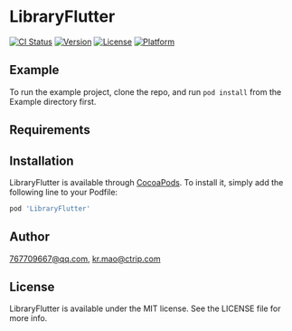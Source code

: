 # LibraryFlutter

[![CI Status](https://img.shields.io/travis/767709667@qq.com/LibraryFlutter.svg?style=flat)](https://travis-ci.org/767709667@qq.com/LibraryFlutter)
[![Version](https://img.shields.io/cocoapods/v/LibraryFlutter.svg?style=flat)](https://cocoapods.org/pods/LibraryFlutter)
[![License](https://img.shields.io/cocoapods/l/LibraryFlutter.svg?style=flat)](https://cocoapods.org/pods/LibraryFlutter)
[![Platform](https://img.shields.io/cocoapods/p/LibraryFlutter.svg?style=flat)](https://cocoapods.org/pods/LibraryFlutter)

## Example

To run the example project, clone the repo, and run `pod install` from the Example directory first.

## Requirements

## Installation

LibraryFlutter is available through [CocoaPods](https://cocoapods.org). To install
it, simply add the following line to your Podfile:

```ruby
pod 'LibraryFlutter'
```

## Author

767709667@qq.com, kr.mao@ctrip.com

## License

LibraryFlutter is available under the MIT license. See the LICENSE file for more info.
